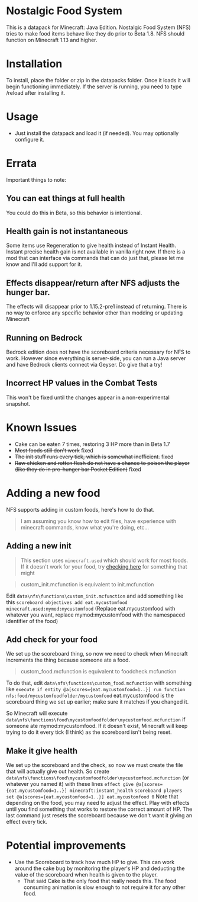 # Nostalgic Food System
This is a datapack for Minecraft: Java Edition.
Nostalgic Food System (NFS) tries to make food items behave like they do prior to Beta 1.8.
NFS should function on Minecraft 1.13 and higher.

# Installation
To install, place the folder or zip in the datapacks folder. Once it loads it will begin functioning immediately.
If the server is running, you need to type /reload after installing it.

# Usage
- Just install the datapack and load it (if needed). You may optionally configure it.

# Errata
Important things to note:
## You can eat things at full health
You could do this in Beta, so this behavior is intentional.
## Health gain is not instantaneous
Some items use Regeneration to give health instead of Instant Health. Instant precise health gain is not available in vanilla right now.
If there is a mod that can interface via commands that can do just that, please let me know and I'll add support for it.
## Effects disappear/return after NFS adjusts the hunger bar.
The effects will disappear prior to 1.15.2-pre1 instead of returning.
There is no way to enforce any specific behavior other than modding or updating Minecraft
## Running on Bedrock
Bedrock edition does not have the scoreboard criteria necessary for NFS to work. However since everything is server-side, you can run a Java server and have Bedrock clients connect via Geyser. Do give that a try!
## Incorrect HP values in the Combat Tests
This won't be fixed until the changes appear in a non-experimental snapshot.

# Known Issues

- Cake can be eaten 7 times, restoring 3 HP more than in Beta 1.7
- ~~Most foods still don't work~~ fixed
- ~~The init stuff runs every tick, which is somewhat inefficient.~~ fixed
- ~~Raw chicken and rotten flesh do not have a chance to poison the player (like they do in pre-hunger bar Pocket Edition)~~ fixed

# Adding a new food
NFS supports adding in custom foods, here's how to do that.
> I am assuming you know how to edit files, have experience with minecraft commands, know what you're doing, etc...
## Adding a new init
> This section uses `minecraft.used` which should work for most foods. If it doesn't work for your food, try [checking here](https://minecraft.fandom.com/wiki/Scoreboard?so=search#Compound_criteria) for something that might

> custom_init.mcfunction is equivalent to init.mcfunction

Edit `data\nfs\functions\custom_init.mcfunction` and add something like this
`scoreboard objectives add eat.mycustomfood minecraft.used:mymod:mycustomfood`
(Replace eat.mycustomfood with whatever you want, replace mymod:mycustomfood with the namespaced identifier of the food)
## Add check for your food
We set up the scoreboard thing, so now we need to check when Minecraft increments the thing because someone ate a food.
> custom_food.mcfunction is equivalent to foodcheck.mcfunction

To do that, edit `data\nfs\functions\custom_food.mcfunction` with something like
`execute if entity @a[scores={eat.mycustomfood=1..}] run function nfs:food/mycustomfoodfolder/mycustomfood`
eat.mycustomfood is the scoreboard thing we set up earlier; make sure it matches if you changed it.

So Minecraft will execute `data\nfs\functions\food\mycustomfoodfolder\mycustomfood.mcfunction` if someone ate mymod:mycustomfood. If it doesn't exist, Minecraft will keep trying to do it every tick (I think) as the scoreboard isn't being reset.

## Make it give health
We set up the scoreboard and the check, so now we must create the file that will actually give out health.
So create `data\nfs\functions\food\mycustomfoodfolder\mycustomfood.mcfunction` (or whatever you named it) with these lines
`effect give @a[scores={eat.mycustomfood=1..}] minecraft:instant_health`
`scoreboard players set @a[scores={eat.mycustomfood=1..}] eat.mycustomfood 0`
Note that depending on the food, you may need to adjust the effect. Play with effects until you find something that works to restore the correct amount of HP.
The last command just resets the scoreboard because we don't want it giving an effect every tick.

# Potential improvements
- Use the Scoreboard to track how much HP to give. This can work around the cake bug by monitoring the player's HP and deducting the value of the scoreboard when health is given to the player.
  - That said Cake is the only food that really needs this. The food consuming animation is slow enough to not require it for any other food.
